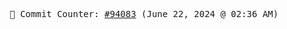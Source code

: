 <p align="center">
    <samp>
        📮 Commit Counter: <a href="https://github.com/Javascript-void0/Javascript-void0/commits/main">#94083</a> (June 22, 2024 @ 02:36 AM)
    </samp>
</p>